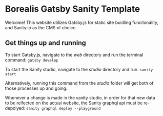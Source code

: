 # Borealis Gatsby Sanity Template

Welcome! This website utilizes Gatsby.js for static site buidling funcitonality, and Sanity.io as the CMS of choice.

## Get things up and running

To start Gatsby.js, navigate to the _web_ directory and run the terminal command:
`gatsby develop`

To start the Sanity studio, navigate to the _studio_ directory and run:
`sanity start`

Alternatively, running this command from the _studio_ folder will get both of those processes up and going.

Whenever a change is made in the sanity studio, in order for that new data to be relfected on the actual website, the Sanity graphql api must be re-depolyed:
`sanity graphql deploy --playground`

